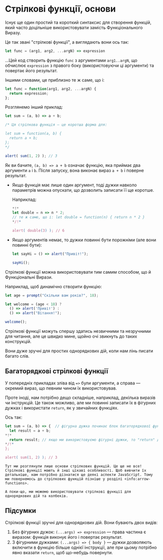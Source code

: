 # Стрілкові функції, основи

Існує ще один простий та короткий синтаксис для створення функцій, який часто доцільніше використовувати замість Функціонального Виразу.

Це так звані "стрілкові функції", а виглядають вони ось так:

```js
let func = (arg1, arg2, ...argN) => expression
```

...Цей код створить функцію `func` з аргументами `arg1..argN`, що обчислює `expression` з правого боку (використовуючи ці аргументи) та повертає його результат.

Іншими словами, це приблизно те ж саме, що і:

```js
let func = function(arg1, arg2, ...argN) {
  return expression;
};
```

Розглянемо інший приклад:

```js run
let sum = (a, b) => a + b;

/* Ця стрілкова функція — це коротша форма для:

let sum = function(a, b) {
  return a + b;
};
*/

alert( sum(1, 2) ); // 3
```

Як ви бачите, `(a, b) => a + b` означає функцію, яка приймає два аргументи `a` і `b`. Після запуску, вона виконає вираз `a + b` і поверне результат.

- Якщо функція має лише один аргумент, тоді дужки навколо параметрів можна опускати, що дозволить записати її ще коротше.

    Наприклад:

    ```js run
    *!*
    let double = n => n * 2;
    // те ж саме, що і: let double = function(n) { return n * 2 }
    */!*

    alert( double(3) ); // 6
    ```

- Якщо аргументів немає, то дужки повинні бути порожніми (але вони повинні бути):

    ```js run
    let sayHi = () => alert("Привіт!");

    sayHi();
    ```

Стрілкові функції можна використовувати тим самим способом, що й Функціональні Вирази.

Наприклад, щоб динамічно створити функцію:

```js run
let age = prompt("Скільки вам років?", 18);

let welcome = (age < 18) ?
  () => alert('Привіт') :
  () => alert("Вітання!");

welcome();
```

Стрілкові функції можуть спершу здатись незвичними та незручними для читання, але це швидко мине, щойно очі звикнуть до таких конструкцій.

Вони дуже зручні для простих однорядкових дій, коли нам лінь писати багато слів.

## Багаторядкові стрілкові функції

У попередніх прикладах зліва від `=>` були аргументи, а справа — окремий вираз, що певним чином їх використовував.

Проте іноді, нам потрібно дещо складніше, наприклад, декілька виразів чи інструкцій. Це також можливо, але ми повинні записати їх в фігурних дужках і використати `return`, як у звичайних функціях.

Ось так:

```js run
let sum = (a, b) => {  // фігурна дужка починає блок багаторядкової функції
  let result = a + b;
*!*
  return result; // якщо ми використовуємо фігурні дужки, то "return" дозволить повернути результат
*/!*
};

alert( sum(1, 2) ); // 3
```

```smart header="І ще дещо..."
Тут ми розглянули лише основи стрілкових функцій. Це ще не все! Стрілкові функції мають й інші цікаві особливості. Щоб вивчити їх детальніше, нам потрібно дізнатися ще деякі аспекти JavaScript. Тому ми повернемось до стрілкових функцій пізніше у розділі <info:arrow-functions>.

А поки-що, ми можемо використовувати стрілкові функції для однорядкових дій та колбеків.
```

## Підсумки

Стрілкові функції зручні для однорядкових дій. Вони бувають двох видів:

1. Без фігурних дужок: `(...args) => expression` — права частина є виразом: функція виконує його і повертає результат.
2. З фігурними дужками: `(...args) => { body }` — дужки дозволяють включити в функцію більше однієї інструкції, але при цьому потрібно явно вказати `return`, щоб що-небудь повернути.
